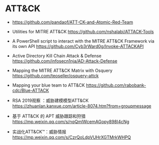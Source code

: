 # ATT&CK

- https://github.com/pandaof/ATT-CK-and-Atomic-Red-Team

- Utilities for MITRE ATT&CK  https://github.com/nshalabi/ATTACK-Tools

- A PowerShell script to interact with the MITRE ATT&CK Framework via its own API https://github.com/Cyb3rWard0g/Invoke-ATTACKAPI

- Active Directory Kill Chain Attack & Defense https://github.com/infosecn1nja/AD-Attack-Defense
- Mapping the MITRE ATT&CK Matrix with Osquery https://github.com/teoseller/osquery-attck
- Mapping your blue team to ATT&CK https://github.com/rabobank-cdc/Blue-ATTACK
- RSA 2019观察 ：威胁建模模型ATT&CK https://zhuanlan.kanxue.com/article-8074.htm?from=groupmessage
- 基于 ATT&CK 的 APT 威胁跟踪和狩猎 https://mp.weixin.qq.com/s/nqQmlWcemAGopy898I4cNg
- 实战化ATT&CK™：威胁情报 https://mp.weixin.qq.com/s/CzrQoLdpVUHrXGTMrkWHPQ


